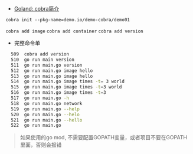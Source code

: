 - [Goland: cobra简介](https://www.cnblogs.com/sparkdev/p/10856077.html)

`cobra init --pkg-name=demo.io/demo-cobra/demo01`

`cobra add image`
`cobra add container`
`cobra add version`

- 完整命令单
```bash
  509  cobra add version
  510  go run main version
  511  go run main.go version
  512  go run main.go image hello
  513  go run main.go image hello
  514  go run main.go image times -t= 3 world
  515  go run main.go image times -t=3 world
  516  go run main.go image times -t=3 
  517  go run main.go -h
  518  go run main.go network
  519  go run main.go --help
  520  go run main.go --helo
  521  go run main.go --hello
  522  go run main.go
```

>如果使用的go mod, 不需要配置GOPATH变量，或者项目不要在GOPATH里面，否则会报错